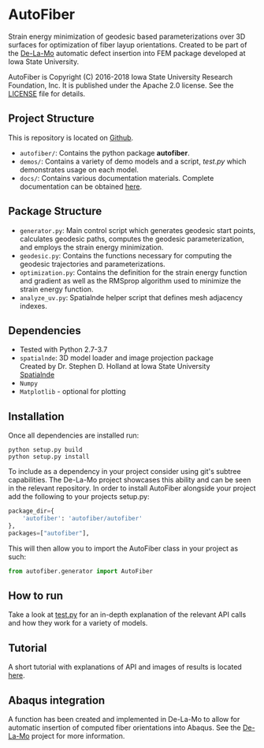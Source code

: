 # AutoFiber
Strain energy minimization of geodesic based parameterizations over 3D
surfaces for optimization of fiber layup orientations. Created to be part
of the [De-La-Mo](http://thermal.cnde.iastate.edu/de-la-mo.xhtml)
automatic defect insertion into FEM package developed at Iowa
State University.

AutoFiber is Copyright (C) 2016-2018 Iowa State University
Research Foundation, Inc. It is published under the
Apache 2.0 license. See the [LICENSE](LICENSE) file for details.

## Project Structure
This is repository is located on [Github](https://github.com/idealab-isu/autofiber).

* `autofiber/`: Contains the python package __autofiber__.
* `demos/`: Contains a variety of demo models and a script, *test.py*
which demonstrates usage on each model.
* `docs/`: Contains various documentation materials. Complete documentation
can be obtained [here](https://idealab-isu.github.io/autofiber/).

## Package Structure
* `generator.py`: Main control script which generates geodesic start points, calculates geodesic paths, computes the
geodesic parameterization, and employs the strain energy minimization.
* `geodesic.py`: Contains the functions necessary for computing the geodesic trajectories and parameterizations.
* `optimization.py`: Contains the definition for the strain energy function and gradient as well as the RMSprop
algorithm used to minimize the strain energy function.
* `analyze_uv.py`: Spatialnde helper script that defines mesh adjacency indexes.

## Dependencies
* Tested with Python 2.7-3.7
* `spatialnde`: 3D model loader and image projection package \
Created by Dr. Stephen D. Holland at Iowa State University \
[Spatialnde](https://github.com/isuthermography/spatialnde)
* `Numpy`
* `Matplotlib` - optional for plotting

## Installation
Once all dependencies are installed run:
```
python setup.py build
python setup.py install
```

To include as a dependency in your project consider using git's subtree capabilities. The De-La-Mo project showcases
this ability and can be seen in the relevant repository. In order to install AutoFiber alongside your project add the
following to your projects setup.py:
```python
package_dir={
    'autofiber': 'autofiber/autofiber'
},
packages=["autofiber"],
```

This will then allow you to import the AutoFiber class in your project as such:
```python
from autofiber.generator import AutoFiber
```

## How to run
Take a look at [test.py](test.py) for an in-depth explanation of the relevant
API calls and how they work for a variety of models.

## Tutorial
A short tutorial with explanations of API and images of results is located [here](docs/tutorial.md).

## Abaqus integration
A function has been created and implemented in De-La-Mo to allow for
automatic insertion of computed fiber orientations into Abaqus. See the
[De-La-Mo](http://thermal.cnde.iastate.edu/de-la-mo.xhtml) project for
more information.
